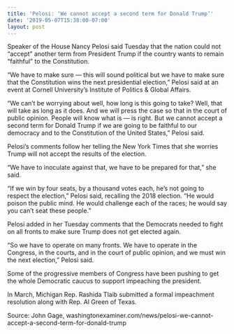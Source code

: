 ```yaml
---
title: 'Pelosi: ‘We cannot accept a second term for Donald Trump’'
date: '2019-05-07T15:38:00-07:00'
layout: post
---
```


Speaker of the House Nancy Pelosi said Tuesday that the nation could not “accept” another term from President Trump if the country wants to remain “faithful” to the Constitution.

“We have to make sure — this will sound political but we have to make sure that the Constitution wins the next presidential election,” Pelosi said at an event at Cornell University’s Institute of Politics &amp; Global Affairs.

“We can’t be worrying about well, how long is this going to take? Well, that will take as long as it does. And we will press the case so that in the court of public opinion. People will know what is — is right. But we cannot accept a second term for Donald Trump if we are going to be faithful to our democracy and to the Constitution of the United States,” Pelosi said.

Pelosi’s comments follow her telling the New York Times that she worries Trump will not accept the results of the election.

“We have to inoculate against that, we have to be prepared for that,” she said.

“If we win by four seats, by a thousand votes each, he’s not going to respect the election,” Pelosi said, recalling the 2018 election. “He would poison the public mind. He would challenge each of the races; he would say you can’t seat these people.”

Pelosi added in her Tuesday comments that the Democrats needed to fight on all fronts to make sure Trump does not get elected again.

“So we have to operate on many fronts. We have to operate in the Congress, in the courts, and in the court of public opinion, and we must win the next election,” Pelosi said.

Some of the progressive members of Congress have been pushing to get the whole Democratic caucus to support impeaching the president.

In March, Michigan Rep. Rashida Tlaib submitted a formal impeachment resolution along with Rep. Al Green of Texas.

Source: John Gage, washingtonexaminer.com/news/pelosi-we-cannot-accept-a-second-term-for-donald-trump